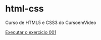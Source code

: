 # html-css

Curso de HTML5 e CSS3 do CursoemVideo

<a href="https://liviassaura.github.io/html-css/exercicios/ex001/index.html">Executar o exercicio 001</a>